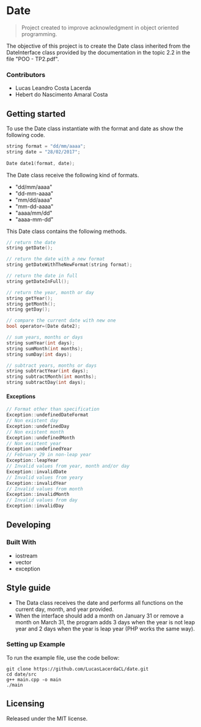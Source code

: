 # Date
> Project created to improve acknowledgment in object oriented programming.

The objective of this project is to create the Date class inherited from the DateInterface class provided by the documentation in the topic 2.2 in the file "POO - TP2.pdf".

### Contributors

* Lucas Leandro Costa Lacerda
* Hebert do Nascimento Amaral Costa

## Getting started

To use the Date class instantiate with the format and date as show the following code.

```c
string format = "dd/mm/aaaa";
string date = "28/02/2017";
    
Date date1(format, date);
```

The Date class receive the following kind of formats.

 - "dd/mm/aaaa"
 - "dd-mm-aaaa"
 - "mm/dd/aaaa"
 - "mm-dd-aaaa"
 - "aaaa/mm/dd"
 - "aaaa-mm-dd"

This Date class contains the following methods.

```c
// return the date
string getDate();

// return the date with a new format
string getDateWithTheNewFormat(string format);

// return the date in full
string getDateInFull();

// return the year, month or day
string getYear();
string getMonth();
string getDay();

// compare the current date with new one
bool operator=(Date date2);

// sum years, months or days
string sumYear(int days);
string sumMonth(int months);
string sumDay(int days);

// subtract years, months or days
string subtractYear(int days);
string subtractMonth(int months);
string subtractDay(int days);
```

#### Exceptions
```c
// Format other than specification 
Exception::undefinedDateFormat
// Non existent day
Exception::undefinedDay
// Non existent month
Exception::undefinedMonth
// Non existent year
Exception::undefinedYear
// February 29 in non-leap year
Exception::leapYear
// Invalid values from year, month and/or day
Exception::invalidDate
// Invalid values from yeary
Exception::invalidYear
// Invalid values from month
Exception::invalidMonth
// Invalid values from day
Exception::invalidDay
```

## Developing

### Built With
 - iostream
 - vector
 - exception

## Style guide

 - The Data class receives the date and performs all functions on the current day, month, and year provided.
 - When the interface should add a month on January 31 or remove a month on March 31, the program adds 3 days when the year is not leap year and 2 days when the year is leap year (PHP works the same way).

### Setting up Example

To run the example file, use the code bellow:

```shell
git clone https://github.com/LucasLacerdaCL/date.git
cd date/src
g++ main.cpp -o main
./main
```

## Licensing

Released under the MIT license.